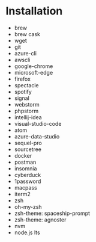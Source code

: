 # Installation

- brew
- brew cask
- wget
- git
- azure-cli
- awscli
- google-chrome
- microsoft-edge
- firefox
- spectacle
- spotify
- signal
- webstorm
- phpstorm
- intellij-idea
- visual-studio-code
- atom
- azure-data-studio
- sequel-pro
- sourcetree
- docker
- postman
- insomnia
- cyberduck
- 1password
- macpass
- iterm2
- zsh
- oh-my-zsh
- zsh-theme: spaceship-prompt
- zsh-theme: agnoster
- nvm
- node.js lts
